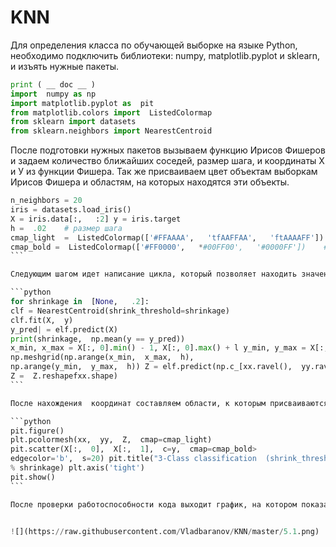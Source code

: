 # KNN
                               
Для определения класса по обучающей выборке на языке Python, необходимо подключить библиотеки: numpy, matplotlib.pyplot и sklearn, и изъять нужные пакеты.
```python
print ( __ doc __ )
import  numpy as np
import matplotlib.pyplot as  pit
from matplotlib.colors import  ListedColormap
from sklearn import datasets
from sklearn.neighbors import NearestCentroid
```
После подготовки нужных пакетов вызываем функцию Ирисов Фишеров и задаем количество ближайших соседей, размер шага, и координаты Х и У из функции Фишера.  Так же присваиваем цвет объектам выборкам  Ирисов Фишера и  областям, на которых находятся  эти объекты.
`````python
n_neighbors = 20
iris = datasets.load_iris()
X = iris.data[:,   :2] у = iris.target
h =  .02    # размер шага
cmap_light  =  ListedColormap(['#FFAAAA',   'tfAAFFAA',   'ftAAAAFF'])  # Цвет области 
cmap_bold =  ListedColormap(['#FF0000',   *#00FF00',   '#0000FF'])    # Цвет Ирисов Фишера
```

Следующим шагом идет написание цикла, который позволяет находить значения координат Х и У . После нахождения координат находим переменную Z для изображения ирисов Фишера.

```python
for shrinkage in  [None,   .2]:
clf = NearestCentroid(shrink_threshold=shrinkage)
clf.fit(X,  y)
y_pred| = elf.predict(X)
print(shrinkage,  np.mean(y == y_pred))
x_min, x_max = X[:, 0].min() - 1, X[:, 0].max() + l y_min, y_max = X[:, l].min() - 1, X[:, l].max() + 1 xx,  yy = 
np.meshgrid(np.arange(x_min,  x_max,  h),
np.arange(y_min,  y_max,  h)) Z = elf.predict(np.c_[xx.ravel(),  yy.ravel()])
Z =  Z.reshapefxx.shape)
```

После нахождения  координат составляем области, к которым присваиваются определенным цветом. Так же даем название графику.

```python
pit.figure()
plt.pcolormesh(xx,  yy,  Z,  cmap=cmap_light)
pit.scatter(X[:,  0],  X[:,  1],  c=y,  cmap=cmap_bold>
edgecolor='b',  s=20) pit.title("3-Class classification  (shrink_threshold=%r)"
% shrinkage) plt.axis('tight')
pit.show()
```

После проверки работоспособности кода выходит график, на котором показаны расположение точек и принадлежность  к определенному виду  ирисов.


![](https://raw.githubusercontent.com/Vladbaranov/KNN/master/5.1.png)
